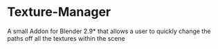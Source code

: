 # Texture-Manager
A small Addon for Blender 2.9* that allows a user to quickly change the paths off all the textures within the scene



